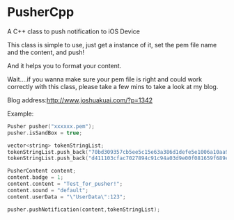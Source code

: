 PusherCpp
======

A C++ class to push notification to iOS Device

This class is simple to use, just get a instance of it, set the pem file name and the content, and push!

And it helps you to format your content.

Wait....if you wanna make sure your pem file is right and could work correctly with this class, please take a few mins to take a look at my blog.

Blog address:http://www.joshuakuai.com/?p=1342

Example:
```cpp
Pusher pusher("xxxxxx.pem");
pusher.isSandBox = true;

vector<string> tokenStringList;
tokenStringList.push_back("70bd309357cb5ee5c15e63a386d1defe5e1006a10aa949caf833e768c6472deb");
tokenStringList.push_back("d411103cfac7027894c91c94a03d9e00f081659f689e7af913c5f48d807b8546");

PusherContent content;
content.badge = 1;
content.content = "Test_for_pusher!";
content.sound = "default";
content.userData = "\"UserData\":123";

pusher.pushNotification(content,tokenStringList);
```

